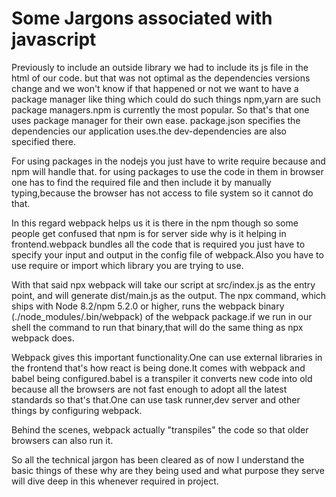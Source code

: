 # Some Jargons associated with javascript

Previously to include an outside library we had to include its js file in the html of our code.
but that was not optimal as the dependencies versions change and we won't know if that happened or not
we want to have a package manager like thing which could do such things
npm,yarn are such package managers.npm is currently the most popular.
So that's that one uses package manager for their own ease.
package.json specifies the dependencies our application uses.the dev-dependencies are also specified there.

For using packages in the nodejs you just have to write require because and npm will handle that.
for using packages to use the code in them in browser one has to find the required file and then include it by manually typing,because the browser has not access to file system so it cannot do that.

In this regard webpack helps us it is there in the npm though so some people get confused that npm is for server side why is it helping in frontend.webpack bundles all the code that is required you just have to specify your input and output in the config file of webpack.Also you have to use require or import which library you are trying to use.

With that said npx webpack will take our script at src/index.js as the entry point, and will generate dist/main.js as the output. The npx command, which ships with Node 8.2/npm 5.2.0 or higher, runs the webpack binary (./node_modules/.bin/webpack) of the webpack package.if we run in our shell the command to run that binary,that will do the same thing as npx webpack does.

Webpack gives this important functionality.One can use external libraries in the frontend that's how react is being done.It comes with webpack and babel being configured.babel is a transpiler it converts new code into old because all the browsers are not fast enough to adopt all the latest standards so that's that.One can use task runner,dev server and other things by configuring webpack.

Behind the scenes, webpack actually "transpiles" the code so that older browsers can also run it.


So all the technical jargon has been cleared as of now I understand the basic things of these why are they being used and what purpose they serve will dive deep in this whenever required in project.